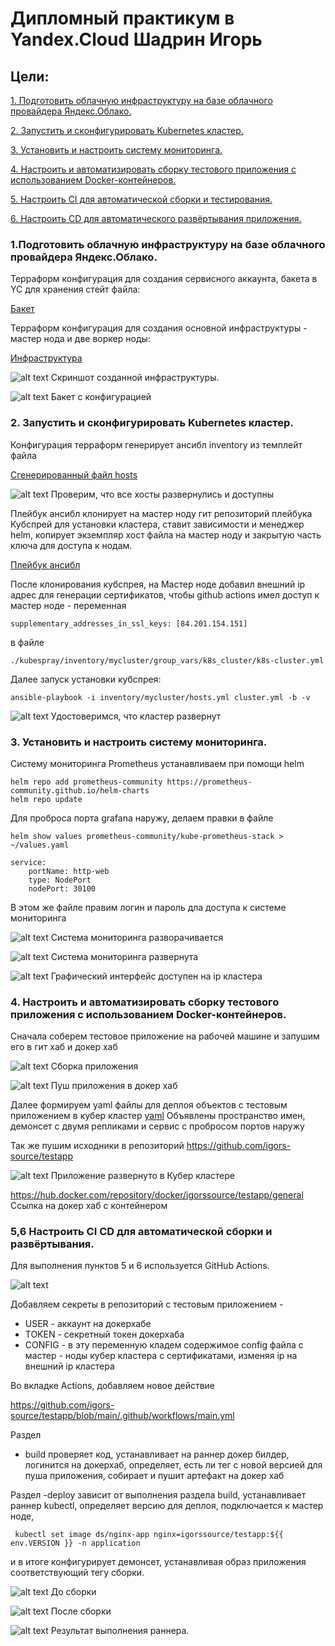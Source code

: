 # Дипломный практикум в Yandex.Cloud Шадрин Игорь

## Цели:

[1. Подготовить облачную инфраструктуру на базе облачного провайдера Яндекс.Облако.](#title1)

[2. Запустить и сконфигурировать Kubernetes кластер.](#title2)

[3. Установить и настроить систему мониторинга.](#title3)

[4. Настроить и автоматизировать сборку тестового приложения с использованием Docker-контейнеров.](#title4)

[5. Настроить CI для автоматической сборки и тестирования.](#title5)

[6. Настроить CD для автоматического развёртывания приложения.](#title5)


### <a id="title1">1.Подготовить облачную инфраструктуру на базе облачного провайдера Яндекс.Облако.</a>

Терраформ конфигурация для создания сервисного аккаунта, бакета в YC для хранения стейт файла:

[Бакет](ter-s3)
 
Терраформ конфигурация для создания  основной инфраструктуры - мастер нода и две воркер ноды:

[Инфраструктура](ter-main)

![alt text](img/tf.jpg)
Скриншот созданной инфраструктуры.

![alt text](img/bucket.jpg)
Бакет с конфигурацией

### <a id="title2"> 2. Запустить и сконфигурировать Kubernetes кластер. </a>

Конфигурация терраформ генерирует ансибл inventory из темплейт файла

[Сгенерированный файл hosts](ansible/inventory/hosts.yml)

![alt text](<img/ansible ping.jpg>)
Проверим, что все хосты развернулись и доступны

Плейбук ансибл клонирует на мастер ноду гит репозиторий плейбука Кубспрей для установки кластера, ставит зависимости и менеджер helm, копирует экземпляр хост файла на мастер ноду и закрытую часть ключа для доступа к нодам.

[Плейбук ансибл](ansible/site.yml)

После клонирования кубспрея, на Мастер ноде добавил внешний ip адрес для генерации сертификатов, чтобы github actions имел доступ к мастер ноде - переменная 
```
supplementary_addresses_in_ssl_keys: [84.201.154.151]
```
в файле 
```
./kubespray/inventory/mycluster/group_vars/k8s_cluster/k8s-cluster.yml
```
Далее запуск установки кубспрея:
```
ansible-playbook -i inventory/mycluster/hosts.yml cluster.yml -b -v
```
![alt text](img/kuber_work.jpg)
Удостоверимся, что кластер развернут


### <a id="title3"> 3. Установить и настроить систему мониторинга. </a>

Систему мониторинга Prometheus устанавливаем при помощи helm
```
helm repo add prometheus-community https://prometheus-community.github.io/helm-charts
helm repo update
```
Для проброса порта grafana наружу, делаем правки в файле
```
helm show values prometheus-community/kube-prometheus-stack > ~/values.yaml
```
```
service:
    portName: http-web
    type: NodePort
    nodePort: 30100
```
В этом же файле правим логин и пароль дла доступа к системе мониторинга

![alt text](img/prometheus.jpg)
Система мониторинга разворачивается

![alt text](img/prometheus1.jpg)
Система мониторинга развернута

![alt text](img/grafana.jpg)
Графический интерфейс доступен на ip кластера

### <a id="title4"> 4. Настроить и автоматизировать сборку тестового приложения с использованием Docker-контейнеров. </a>

Сначала соберем тестовое приложение на рабочей машине и запушим его в гит хаб и докер хаб

![alt text](<img/docker build.jpg>)
Сборка приложения

![alt text](img/docker_push.jpg)
Пуш приложения в докер хаб

Далее формируем yaml файлы для деплоя объектов с тестовым приложением в кубер кластер
[yaml](app_deploy)
Объявлены пространство имен, демонсет с двумя репликами и сервис с пробросом портов наружу

Так же пушим исходники в репозиторий
https://github.com/igors-source/testapp

![alt text](img/app.jpg)
Приложение развернуто в Кубер кластере

https://hub.docker.com/repository/docker/igorssource/testapp/general
Ссылка на докер хаб с контейнером 

### <a id="title5"> 5,6 Настроить CI CD для автоматической сборки и развёртывания. </a>

Для выполнения пунктов 5 и 6 используется GitHub Actions.

![alt text](img/ci-1.jpg)

Добавляем секреты в репозиторий с тестовым приложением - 
- USER - аккаунт на докерхабе
- TOKEN - секретный токен докерхаба
- CONFIG - в эту переменную кладем содержимое config файла с мастер - ноды кубер кластера с сертификатами, изменяя ip на внешний ip кластера

Во вкладке Actions, добавляем новое действие 

https://github.com/igors-source/testapp/blob/main/.github/workflows/main.yml

Раздел 
- build проверяет код, устанавливает на раннер докер билдер, логинится на докерхаб, определяет, есть ли тег с новой версией для пуша приложения, собирает и пушит артефакт на докер хаб

Раздел
-deploy зависит от выполнения раздела build, устанавливает раннер kubectl, определяет версию для деплоя, подключается к мастер ноде, 
```
 kubectl set image ds/nginx-app nginx=igorssource/testapp:${{ env.VERSION }} -n application
 ```
и в итоге конфигурирует демонсет, устанавливая образ приложения соответствующий тегу сборки.

![alt text](img/ci-cd5.jpg)
До сборки

![alt text](img/ci-cd4.jpg)
После сборки

![alt text](img/cd-1.jpg)
Результат выполнения раннера.




